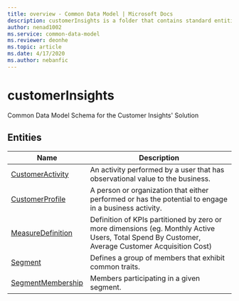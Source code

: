 ```yaml
---
title: overview - Common Data Model | Microsoft Docs
description: customerInsights is a folder that contains standard entities related to the Common Data Model.
author: nenad1002
ms.service: common-data-model
ms.reviewer: deonhe
ms.topic: article
ms.date: 4/17/2020
ms.author: nebanfic
---
```


# customerInsights

Common Data Model Schema for the Customer Insights' Solution  

## Entities

|Name|Description|
|---|---|
|[CustomerActivity](CustomerActivity.md)|An activity performed by a user that has observational value to the business.|
|[CustomerProfile](CustomerProfile.md)|A person or organization that either performed or has the potential to engage in a business activity.|
|[MeasureDefinition](MeasureDefinition.md)|Definition of KPIs partitioned by zero or more dimensions (eg. Monthly Active Users, Total Spend By Customer, Average Customer Acquisition Cost)|
|[Segment](Segment.md)|Defines a group of members  that exhibit common traits.|
|[SegmentMembership](SegmentMembership.md)|Members participating in a given segment.|
